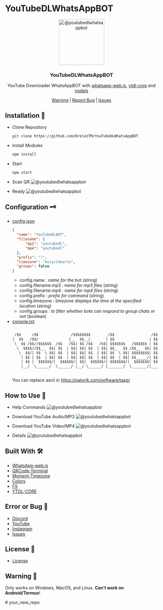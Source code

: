 # YouTubeDLWhatsAppBOT
<p align="center">
  <img alt="@youtubedlwhatsappbot" style="width: 150px;" src="https://cdn.discordapp.com/attachments/1033742442094149752/1058924902524145754/a0ce3b15a352a2ded9f3a7ee2d15e6ed.gif">
</p>
<div align="center">
  <h3>YouTubeDLWhatsAppBOT</h3>
  <p>YouTube Downloader WhatsAppBOT with <a href="https://github.com/pedroslopez/whatsapp-web.js/">whatsapp-web.js</a>, <a href="https://github.com/fent/node-ytdl-core">ytdl-core</a> and <a href="https://nodejs.org/en/">nodejs</a></p>
</div>
<div align="center">
  <a href="#warning">Warning</a> | <a href="https://dsc.gg/DrelezTM">Report Bug</a> | <a href="https://github.com/DrelezTM/YouTubeDLWhatsAppBOT/issues">Issues</a>
</div>

## Installation 📑
* Clone Repository
  ```sh
  git clone https://github.com/DrelezTM/YouTubeDLWhatsAppBOT
  ```
* Install Modules
  ```sh
  npm install
  ```
* Start
  ```sh
  npm start
  ```
* Scan QR
  <img alt="@youtubedlwhatsappbot" src="https://cdn.discordapp.com/attachments/1033742442094149752/1058920941121454110/qrcode.png">

* Ready
  <img alt="@youtubedlwhatsappbot" src="https://cdn.discordapp.com/attachments/1033742442094149752/1058921010868523109/console.png">

 ## Configuration 🗝
* [config.json](https://github.com/DrelezTM/YouTubeDLWhatsAppBOT/blob/main/config/config.json)
  ```json
  {
    "name": "YouTubeDLBOT",
    "filename": {
        "mp3": "youtubedl",
        "mp4": "youtubedl"
    },
    "prefix": "!",
    "timezone": "Asia/Jakarta",
    "groups": false
  }
  ```
  * config.name : *name for the bot* (string)
  * config.filename.mp3 : *name for mp3 files* (string)
  * config.filename.mp4 : *name for mp4 files* (string)
  * config.prefix : *prefix for command* (string)
  * config.timezone : *timezone displays the time at the specified location* (string)
  * config.groups : *to filter whether bots can respond to group chats or not* (boolean)
* [console.txt](https://github.com/DrelezTM/YouTubeDLWhatsAppBOT/blob/main/config/console.txt)
  ```txt

   /$$     /$$               /$$$$$$$$        /$$                 /$$$$$$$  /$$       /$$$$$$$   /$$$$$$  /$$$$$$$$
  |  $$   /$$/              |__  $$__/       | $$                | $$__  $$| $$      | $$__  $$ /$$__  $$|__  $$__/
   \  $$ /$$//$$$$$$  /$$   /$$| $$ /$$   /$$| $$$$$$$   /$$$$$$ | $$  \ $$| $$      | $$  \ $$| $$  \ $$   | $$   
    \  $$$$//$$__  $$| $$  | $$| $$| $$  | $$| $$__  $$ /$$__  $$| $$  | $$| $$      | $$$$$$$ | $$  | $$   | $$   
     \  $$/| $$  \ $$| $$  | $$| $$| $$  | $$| $$  \ $$| $$$$$$$$| $$  | $$| $$      | $$__  $$| $$  | $$   | $$   
      | $$ | $$  | $$| $$  | $$| $$| $$  | $$| $$  | $$| $$_____/| $$  | $$| $$      | $$  \ $$| $$  | $$   | $$   
      | $$ |  $$$$$$/|  $$$$$$/| $$|  $$$$$$/| $$$$$$$/|  $$$$$$$| $$$$$$$/| $$$$$$$$| $$$$$$$/|  $$$$$$/   | $$   
      |__/  \______/  \______/ |__/ \______/ |_______/  \_______/|_______/ |________/|_______/  \______/    |__/   
    
  ```
  You can replace ascii in https://patorjk.com/software/taag/

 ## How to Use 🔭
 * Help Commands
    <img alt="@youtubedlwhatsappbot" src="https://cdn.discordapp.com/attachments/858321432178196490/1129738136998654012/IMG_20230715_183527.jpg">

 * Download YouTube Audio/MP3
   <img alt="@youtubedlwhatsappbot" src="https://cdn.discordapp.com/attachments/858321432178196490/1132245859438968852/IMG_20230722_164038.jpg">
  
 * Download YouTube Video/MP4
   <img alt="@youtubedlwhatsappbot" src="https://cdn.discordapp.com/attachments/858321432178196490/1132251101027110942/IMG_20230722_164602.jpg">

 * Details
   <img alt="@youtubedlwhatsappbot" src="https://cdn.discordapp.com/attachments/858321432178196490/1132251128118136892/IMG_20230722_170108.jpg">

## Built With 🛠
* [WhatsApp-web.js](https://github.com/pedroslopez/whatsapp-web.js/)
* [QRCode-Terminal](https://www.npmjs.com/package/qrcode-terminal)
* [Moment-Timezone](https://www.npmjs.com/package/moment-timezone)
* [Colors](https://www.npmjs.com/package/colors)
* [FS](https://www.npmjs.com/package/fs)
* [YTDL-CORE](https://github.com/fent/node-ytdl-core)

## Error or Bug 🐞
* [Discord](https://dsc.gg/DrelezTM)
* [YouTube](https://www.youtube.com/p/DrelezTM)
* [Instagram](https://www.instagram.com/DrelezTM)
* [Issues](https://github.com/DrelezTM/YouTubeDLWhatsAppBOT/issues)

## License 📜
* [License](https://github.com/DrelezTM/YouTubeDLWhatsAppBOT/blob/main/LICENSE)

## Warning 🚧
<p id="warning">Only works on Windows, MacOS, and Linux. <b>Can't work on Android/Termux</b>!</p>
#   y o u r _ n e w _ r e p o  
 